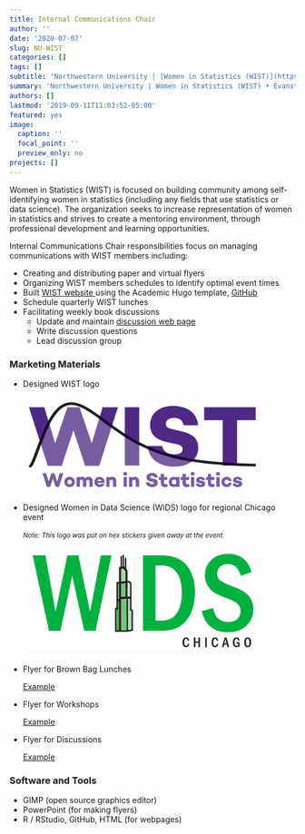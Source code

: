```yaml
---
title: Internal Communications Chair
author: ''
date: '2020-07-07'
slug: NU-WIST
categories: []
tags: []
subtitle: 'Northwestern University | [Women in Statistics (WIST)](https://wistnu.netlify.app/) • Evanston, IL • Jun 2019'
summary: 'Northwestern University | Women in Statistics (WIST) • Evanston, IL • Jun 2019 - Aug 2020'
authors: []
lastmod: '2019-09-11T11:03:52-05:00'
featured: yes
image:
  caption: ''
  focal_point: ''
  preview_only: no
projects: []
---
```


Women in Statistics (WIST) is focused on building community among self-identifying women in statistics (including any fields that use statistics or data science).  The organization seeks to increase representation of women in statistics and strives to create a mentoring environment, through professional development and learning opportunities.  

Internal Communications Chair responsibilities focus on managing communications with WIST members including:  
<ul>
  <li> Creating and distributing paper and virtual flyers  
  <li> Organizing WIST members schedules to identify optimal event times
  <li> Built <a href ='https://wistnu.netlify.app/' target = "_blank" > WIST website </a> using the Academic Hugo template, <a href = 'https://github.com/WISTNU/website' target = "_blank"> <i class="fab fa-github"></i> GitHub </a>
  <li> Schedule quarterly WIST lunches
  <li> Facilitating weekly book discussions 
      <ul>
          <li> Update and maintain <a href="https://mareichler.github.io/WISTDiscussion/" target = "_blank">  discussion web page </a> 
          <li> Write discussion questions 
          <li> Lead discussion group 
      </ul>
</ul>

### Marketing Materials
<ul>
<li> Designed WIST logo 
<p>
 <img alt = '' width='400' src='WIST-logo.png'  style="margin: 10px 10px 10px 10px;"/>
<li> Designed Women in Data Science (WiDS) logo for regional Chicago event 
<p> <small> <i> Note: This logo was put on hex stickers given away at the event.</small> </i> </p> 
<p>
 <img alt = '' width='400' src='WiDS-logo.png'  style="margin: 10px 10px 10px 10px;"/>
<li> Flyer for Brown Bag Lunches 
<p><a href="20191115.png"> 
Example </a><p>
 </p>
<li> Flyer for Workshops 
<p><a href="20190926.pdf"> 
Example </a><p>
 </p>
<li> Flyer for Discussions 
<p><a href="202001.pdf"> 
Example </a><p>
 </p>
</ul> 

### Software and Tools
- GIMP (open source graphics editor)
- PowerPoint (for making flyers)  
- R / RStudio, GitHub, HTML (for webpages)

